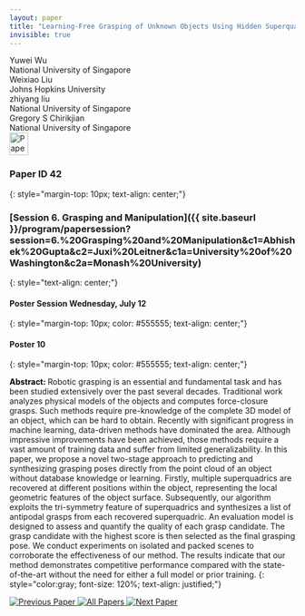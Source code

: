 ```yaml
---
layout: paper
title: "Learning-Free Grasping of Unknown Objects Using Hidden Superquadrics"
invisible: true
---
```

<div class="paper-authors">
<div class="paper-author-box">
    <div class="paper-author-name">Yuwei Wu</div>
    <div class="paper-author-uni">National University of Singapore</div>
</div>
<div class="paper-author-box">
    <div class="paper-author-name">Weixiao Liu</div>
    <div class="paper-author-uni">Johns Hopkins University</div>
</div>
<div class="paper-author-box">
    <div class="paper-author-name">zhiyang liu</div>
    <div class="paper-author-uni">National University of Singapore</div>
</div>
<div class="paper-author-box">
    <div class="paper-author-name">Gregory S Chirikjian</div>
    <div class="paper-author-uni">National University of Singapore</div>
</div>

</div><div class="paper-pdf">
<div> <a href="http://www.roboticsproceedings.org/rss19/p042.pdf"><img src="{{ site.baseurl }}/images/paper_link.png" alt="Paper Website" width = "33"  height = "40"/></a> </div>
</div>

### Paper ID 42
{: style="margin-top: 10px; text-align: center;"}

### [Session 6. Grasping and Manipulation]({{ site.baseurl }}/program/papersession?session=6.%20Grasping%20and%20Manipulation&c1=Abhishek%20Gupta&c2=Juxi%20Leitner&c1a=University%20of%20Washington&c2a=Monash%20University)
{: style="text-align: center;"}

#### Poster Session Wednesday, July 12
{: style="margin-top: 10px; color: #555555; text-align: center;"}

#### Poster 10
{: style="margin-top: 10px; color: #555555; text-align: center;"}

<b style="color: black;">Abstract: </b>Robotic grasping is an essential and fundamental task and has been studied extensively over the past several decades. Traditional work analyzes physical models of the objects and computes force-closure grasps. Such methods require pre-knowledge of the complete 3D model of an object, which can be hard to obtain. Recently with significant progress in machine learning, data-driven methods have dominated the area. Although impressive improvements have been achieved, those methods require a vast amount of training data and suffer from limited generalizability. In this paper, we propose a novel two-stage approach to predicting and synthesizing grasping poses directly from the point cloud of an object without database knowledge or learning. Firstly, multiple superquadrics are recovered at different positions within the object, representing the local geometric features of the object surface. Subsequently, our algorithm exploits the tri-symmetry feature of superquadrics and synthesizes a list of antipodal grasps from each recovered superquadric. An evaluation model is designed to assess and quantify the quality of each grasp candidate. The grasp candidate with the highest score is then selected as the final grasping pose. We conduct experiments on isolated and packed scenes to corroborate the effectiveness of our method. The results indicate that our method demonstrates competitive performance compared with the state-of-the-art without the need for either a full model or prior training.
{: style="color:gray; font-size: 120%; text-align: justified;"}


<div class="paper-menu">
<a href="{{ site.baseurl }}/program/papers/041/"> <img src="{{ site.baseurl }}/images/previous_paper_icon.png" alt="Previous Paper" title="Previous Paper"/> </a>
<a href="{{ site.baseurl }}/program/papers"><img src="{{ site.baseurl }}/images/overview_icon.png" alt="All Papers" title="All Papers"/> </a>
<a href="{{ site.baseurl }}/program/papers/043/"> <img src="{{ site.baseurl }}/images/next_paper_icon.png" alt="Next Paper" title="Next Paper"/> </a>

</div>
